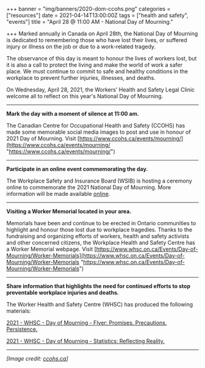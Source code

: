 +++
banner = "img/banners/2020-dom-ccohs.png"
categories = ["resources"]
date = 2021-04-14T13:00:00Z
tags = ["health and safety", "events"]
title = "April 28 @ 11:00 AM - National Day of Mourning."

+++
Marked annually in Canada on April 28th, the National Day of Mourning is dedicated to remembering those who have lost their lives, or suffered injury or illness on the job or due to a work-related tragedy.

The observance of this day is meant to honour the lives of workers lost, but it is also a call to protect the living and make the world of work a safer place. We must continue to commit to safe and healthy conditions in the workplace to prevent further injuries, illnesses, and deaths.

On Wednesday, April 28, 2021, the Workers' Health and Safety Legal Clinic welcome all to reflect on this year's National Day of Mourning.

***

**Mark the day with a moment of silence at 11:00 am.**

The Canadian Centre for Occupational Health and Safety (CCOHS) has made some memorable social media images to post and use in honour of 2021 Day of Mourning. Visit [https://www.ccohs.ca/events/mourning/](https://www.ccohs.ca/events/mourning/ "https://www.ccohs.ca/events/mourning/")

***

**Participate in an online event commemorating the day.**

The Workplace Safety and Insurance Board (WSIB) is hosting a ceremony online to commemorate the 2021 National Day of Mourning. More information will be made available [online](http://www.wsib.ca/).

***

**Visiting a Worker Memorial located in your area.**

Memorials have been and continue to be erected in Ontario communities to highlight and honour those lost due to workplace tragedies. Thanks to the fundraising and organizing efforts of workers, health and safety activists and other concerned citizens, the Workplace Health and Safety Centre has a Worker Memorial webpage. Visit [https://www.whsc.on.ca/Events/Day-of-Mourning/Worker-Memorials](https://www.whsc.on.ca/Events/Day-of-Mourning/Worker-Memorials "https://www.whsc.on.ca/Events/Day-of-Mourning/Worker-Memorials")

***

**Share information that highlights the need for continued efforts to stop preventable workplace injuries and deaths.**

The Worker Health and Safety Centre (WHSC) has produced the following materials:

[2021 - WHSC - Day of Mourning - Flyer: Promises. Precautions. Persistence.](https://www.whsc.on.ca/Files/Events/WHSC_DOM2021_Flyer_Generic_WEB.aspx "2021 DOM - WHSC - Flyer")

[2021 - WHSC - Day of Mourning - Statistics: Reflecting Reality.](https://www.whsc.on.ca/Files/Events/WHSC_DOM2021_Beyond-WSIB-Stats_Apr7.aspx "2021 DOM - WHSC Stats")

***

_\[Image credit:_ [_ccohs.ca_](https://ccohs.ca/images/twitter_cards/DoM-2020-2e.png)_\]_